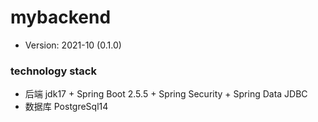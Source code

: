 # mybackend
* Version: 2021-10 (0.1.0)

### technology stack
* 后端 jdk17 + Spring Boot 2.5.5 + Spring Security + Spring Data JDBC
* 数据库 PostgreSql14


